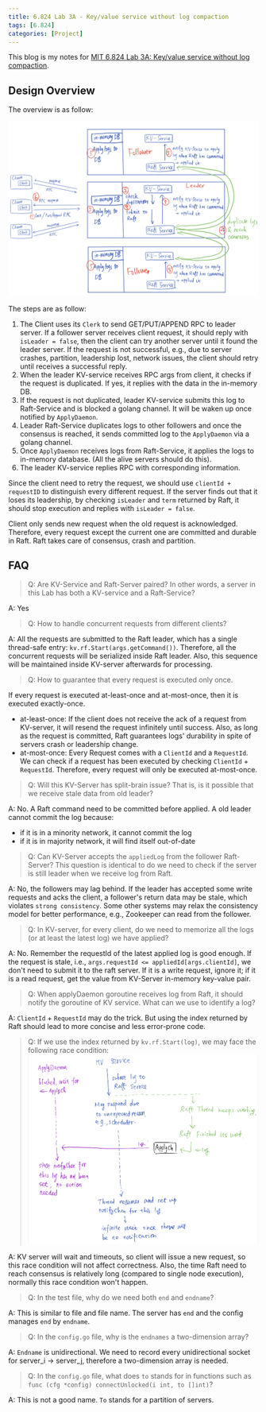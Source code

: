```yaml
---
title: 6.824 Lab 3A - Key/value service without log compaction
tags: [6.824]
categories: [Project]
---
```


This blog is my notes for [MIT 6.824 Lab 3A: Key/value service without log compaction](https://pdos.csail.mit.edu/6.824/labs/lab-kvraft.html).

<!-- more -->

## Design Overview

The overview is as follow:

![Design Overview](/images/CourseProject/6.824_Lab3A_Overview.jpg)

The steps are as follow:

1. The Client uses its `Clerk` to send GET/PUT/APPEND RPC to leader server. If a follower server receives client request, it should reply with `isLeader = false`, then the client can try another server until it found the leader server. If the request is not successful, e.g., due to server crashes, partition, leadership lost, network issues, the client should retry until receives a successful reply.
2. When the leader KV-service receives RPC args from client, it checks if the request is duplicated. If yes, it replies with the data in the in-memory DB.
3. If the request is not duplicated, leader KV-service submits this log to Raft-Service and is blocked a golang channel. It will be waken up once notified by `ApplyDaemon`.
4. Leader Raft-Service duplicates logs to other followers and once the consensus is reached, it sends committed log to the `ApplyDaemon` via a golang channel.
5. Once `ApplyDaemon` receives logs from Raft-Service, it applies the logs to in-memory database. (All the alive servers should do this).
6. The leader KV-service replies RPC with corresponding information.

Since the client need to retry the request, we should use `clientId + requestID` to distinguish every different request. If the server finds out that it loses its leadership, by checking `isLeader` and `term` returned by Raft, it should stop execution and replies with `isLeader = false`.

Client only sends new request when the old request is acknowledged. Therefore, every request except the current one are committed and durable in Raft. Raft takes care of consensus, crash and partition.

## FAQ

> Q: Are KV-Service and Raft-Server paired? In other words, a server in this Lab has both a KV-service and a Raft-Service?

A: Yes

> Q: How to handle concurrent requests from different clients?

A: All the requests are submitted to the Raft leader, which has a single thread-safe entry: `kv.rf.Start(args.getCommand())`. Therefore, all the concurrent requests will be serialized inside Raft leader. Also, this sequence will be maintained inside KV-server afterwards for processing.

> Q: How to guarantee that every request is executed only once.

If every request is executed at-least-once and at-most-once, then it is executed exactly-once.

* at-least-once: If the client does not receive the ack of a request from KV-server, it will resend the request infinitely until success. Also, as long as the request is committed, Raft guarantees logs' durability in spite of servers crash or leadership change.
* at-most-once: Every Request comes with a `ClientId` and a `RequestId`. We can check if a request has been executed by checking `ClientId` + `RequestId`. Therefore, every request will only be executed at-most-once.

> Q: Will this KV-Server has split-brain issue? That is, is it possible that we receive stale data from old leader?

A: No. A Raft command need to be committed before applied. A old leader cannot commit the log because:

 * if it is in a minority network, it cannot commit the log
 * if it is in majority network, it will find itself out-of-date

> Q: Can KV-Server accepts the `appliedLog` from the follower Raft-Server? This question is identical to do we need to check if the server is still leader when we receive log from Raft.  

A: No, the followers may lag behind. If the leader has accepted some write requests and acks the client, a follower's return data may be stale, which violates `strong consistency`. Some other systems may relax the consistency model for better performance, e.g., Zookeeper can read from the follower.

> Q: In KV-server, for every client, do we need to memorize all the logs (or at least the latest log) we have applied?

A: No. Remember the requestId of the latest applied log is good enough. If the request is stale, i.e., `args.requestId <= appliedId[args.clientId]`, we don't need to submit it to the raft server. If it is a write request, ignore it; if it is a read request, get the value from KV-Server in-memory key-value pair.

> Q: When applyDaemon goroutine receives log from Raft, it should notify the goroutine of KV service. What can we use to identify a log?

A: `ClientId` + `RequestId` may do the trick. But using the index returned by Raft should lead to more concise and less error-prone code. 

> Q: If we use the index returned by `kv.rf.Start(log)`, we may face the following race condition:
![Race Condition](/images/CourseProject/6.824_Lab3A_Race_Condition.jpg)

A: KV server will wait and timeouts, so client will issue a new request, so this race condition will not affect correctness. Also, the time Raft need to reach consensus is relatively long (compared to single node execution), normally this race condition won't happen.

> Q: In the test file, why do we need both `end` and `endname`?

A: This is similar to file and file name. The server has `end` and the config manages `end` by `endname`.

> Q: In the `config.go` file, why is the `endnames` a two-dimension array?

A: `Endname` is unidirectional. We need to record every unidirectional socket for server_i -> server_j, therefore a two-dimension array is needed.

> Q: In the `config.go` file, what does `to` stands for in functions such as `func (cfg *config) connectUnlocked(i int, to []int)`?

A: This is not a good name. `To` stands for a partition of servers.
